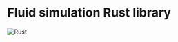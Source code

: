 # Fluid simulation Rust library
![Rust](https://github.com/rxcompile/fluid_simulation_rs/workflows/Rust/badge.svg)
